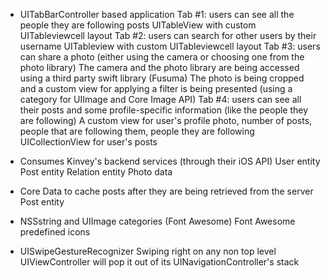 - UITabBarController based application
  Tab #1: users can see all the people they are following posts
    UITableView with custom UITableviewcell layout
  Tab #2: users can search for other users by their username
    UITableview with custom UITableviewcell layout
  Tab #3: users can share a photo (either using the camera or choosing one from the photo library)
    The camera and the photo library are being accessed using a third party swift library (Fusuma)
    The photo is being cropped and a custom view for applying a filter is being presented (using a category for UIImage and Core Image API)
  Tab #4: users can see all their posts and some profile-specific information (like the people they are following)
    A custom view for user's profile photo, number of posts, people that are following them, people they are following
    UICollectionView for user's posts
    
- Consumes Kinvey's backend services (through their iOS API)
    User entity
    Post entity
    Relation entity
    Photo data
  
- Core Data to cache posts after they are being retrieved from the server
    Post entity
  
- NSSstring and UIImage categories (Font Awesome)
    Font Awesome predefined icons

- UISwipeGestureRecognizer
    Swiping right on any non top level UIViewController will pop it out of its UINavigationController's stack
